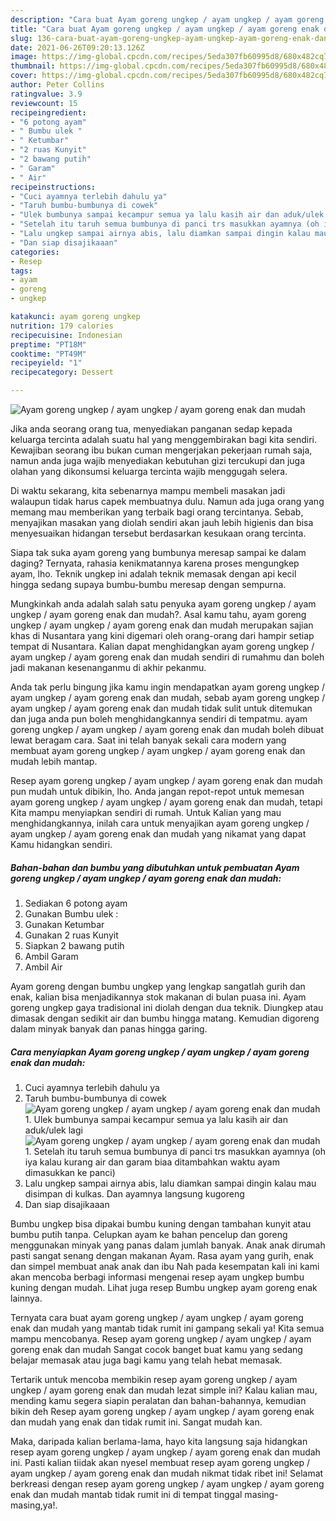 ```yaml
---
description: "Cara buat Ayam goreng ungkep / ayam ungkep / ayam goreng enak dan mudah Sederhana Untuk Jualan"
title: "Cara buat Ayam goreng ungkep / ayam ungkep / ayam goreng enak dan mudah Sederhana Untuk Jualan"
slug: 136-cara-buat-ayam-goreng-ungkep-ayam-ungkep-ayam-goreng-enak-dan-mudah-sederhana-untuk-jualan
date: 2021-06-26T09:20:13.126Z
image: https://img-global.cpcdn.com/recipes/5eda307fb60995d8/680x482cq70/ayam-goreng-ungkep-ayam-ungkep-ayam-goreng-enak-dan-mudah-foto-resep-utama.jpg
thumbnail: https://img-global.cpcdn.com/recipes/5eda307fb60995d8/680x482cq70/ayam-goreng-ungkep-ayam-ungkep-ayam-goreng-enak-dan-mudah-foto-resep-utama.jpg
cover: https://img-global.cpcdn.com/recipes/5eda307fb60995d8/680x482cq70/ayam-goreng-ungkep-ayam-ungkep-ayam-goreng-enak-dan-mudah-foto-resep-utama.jpg
author: Peter Collins
ratingvalue: 3.9
reviewcount: 15
recipeingredient:
- "6 potong ayam"
- " Bumbu ulek "
- " Ketumbar"
- "2 ruas Kunyit"
- "2 bawang putih"
- " Garam"
- " Air"
recipeinstructions:
- "Cuci ayamnya terlebih dahulu ya"
- "Taruh bumbu-bumbunya di cowek"
- "Ulek bumbunya sampai kecampur semua ya lalu kasih air dan aduk/ulek lagi"
- "Setelah itu taruh semua bumbunya di panci trs masukkan ayamnya (oh iya kalau kurang air dan garam biaa ditambahkan waktu ayam dimasukkan ke panci)"
- "Lalu ungkep sampai airnya abis, lalu diamkan sampai dingin kalau mau disimpan di kulkas. Dan ayamnya langsung kugoreng"
- "Dan siap disajikaaan"
categories:
- Resep
tags:
- ayam
- goreng
- ungkep

katakunci: ayam goreng ungkep 
nutrition: 179 calories
recipecuisine: Indonesian
preptime: "PT18M"
cooktime: "PT49M"
recipeyield: "1"
recipecategory: Dessert

---
```



![Ayam goreng ungkep / ayam ungkep / ayam goreng enak dan mudah](https://img-global.cpcdn.com/recipes/5eda307fb60995d8/680x482cq70/ayam-goreng-ungkep-ayam-ungkep-ayam-goreng-enak-dan-mudah-foto-resep-utama.jpg)

Jika anda seorang orang tua, menyediakan panganan sedap kepada keluarga tercinta adalah suatu hal yang menggembirakan bagi kita sendiri. Kewajiban seorang ibu bukan cuman mengerjakan pekerjaan rumah saja, namun anda juga wajib menyediakan kebutuhan gizi tercukupi dan juga olahan yang dikonsumsi keluarga tercinta wajib menggugah selera.

Di waktu  sekarang, kita sebenarnya mampu membeli masakan jadi walaupun tidak harus capek membuatnya dulu. Namun ada juga orang yang memang mau memberikan yang terbaik bagi orang tercintanya. Sebab, menyajikan masakan yang diolah sendiri akan jauh lebih higienis dan bisa menyesuaikan hidangan tersebut berdasarkan kesukaan orang tercinta. 

Siapa tak suka ayam goreng yang bumbunya meresap sampai ke dalam daging? Ternyata, rahasia kenikmatannya karena proses mengungkep ayam, lho. Teknik ungkep ini adalah teknik memasak dengan api kecil hingga sedang supaya bumbu-bumbu meresap dengan sempurna.

Mungkinkah anda adalah salah satu penyuka ayam goreng ungkep / ayam ungkep / ayam goreng enak dan mudah?. Asal kamu tahu, ayam goreng ungkep / ayam ungkep / ayam goreng enak dan mudah merupakan sajian khas di Nusantara yang kini digemari oleh orang-orang dari hampir setiap tempat di Nusantara. Kalian dapat menghidangkan ayam goreng ungkep / ayam ungkep / ayam goreng enak dan mudah sendiri di rumahmu dan boleh jadi makanan kesenanganmu di akhir pekanmu.

Anda tak perlu bingung jika kamu ingin mendapatkan ayam goreng ungkep / ayam ungkep / ayam goreng enak dan mudah, sebab ayam goreng ungkep / ayam ungkep / ayam goreng enak dan mudah tidak sulit untuk ditemukan dan juga anda pun boleh menghidangkannya sendiri di tempatmu. ayam goreng ungkep / ayam ungkep / ayam goreng enak dan mudah boleh dibuat lewat beragam cara. Saat ini telah banyak sekali cara modern yang membuat ayam goreng ungkep / ayam ungkep / ayam goreng enak dan mudah lebih mantap.

Resep ayam goreng ungkep / ayam ungkep / ayam goreng enak dan mudah pun mudah untuk dibikin, lho. Anda jangan repot-repot untuk memesan ayam goreng ungkep / ayam ungkep / ayam goreng enak dan mudah, tetapi Kita mampu menyiapkan sendiri di rumah. Untuk Kalian yang mau menghidangkannya, inilah cara untuk menyajikan ayam goreng ungkep / ayam ungkep / ayam goreng enak dan mudah yang nikamat yang dapat Kamu hidangkan sendiri.

<!--inarticleads1-->

##### Bahan-bahan dan bumbu yang dibutuhkan untuk pembuatan Ayam goreng ungkep / ayam ungkep / ayam goreng enak dan mudah:

1. Sediakan 6 potong ayam
1. Gunakan  Bumbu ulek :
1. Gunakan  Ketumbar
1. Gunakan 2 ruas Kunyit
1. Siapkan 2 bawang putih
1. Ambil  Garam
1. Ambil  Air


Ayam goreng dengan bumbu ungkep yang lengkap sangatlah gurih dan enak, kalian bisa menjadikannya stok makanan di bulan puasa ini. Ayam goreng ungkep gaya tradisional ini diolah dengan dua teknik. Diungkep atau dimasak dengan sedikit air dan bumbu hingga matang. Kemudian digoreng dalam minyak banyak dan panas hingga garing. 

<!--inarticleads2-->

##### Cara menyiapkan Ayam goreng ungkep / ayam ungkep / ayam goreng enak dan mudah:

1. Cuci ayamnya terlebih dahulu ya
1. Taruh bumbu-bumbunya di cowek
<img src="https://img-global.cpcdn.com/steps/9434628ebdf12b1c/160x128cq70/ayam-goreng-ungkep-ayam-ungkep-ayam-goreng-enak-dan-mudah-langkah-memasak-2-foto.jpg" alt="Ayam goreng ungkep / ayam ungkep / ayam goreng enak dan mudah">1. Ulek bumbunya sampai kecampur semua ya lalu kasih air dan aduk/ulek lagi
<img src="https://img-global.cpcdn.com/steps/7d912fabfd159f96/160x128cq70/ayam-goreng-ungkep-ayam-ungkep-ayam-goreng-enak-dan-mudah-langkah-memasak-3-foto.jpg" alt="Ayam goreng ungkep / ayam ungkep / ayam goreng enak dan mudah">1. Setelah itu taruh semua bumbunya di panci trs masukkan ayamnya (oh iya kalau kurang air dan garam biaa ditambahkan waktu ayam dimasukkan ke panci)
1. Lalu ungkep sampai airnya abis, lalu diamkan sampai dingin kalau mau disimpan di kulkas. Dan ayamnya langsung kugoreng
1. Dan siap disajikaaan


Bumbu ungkep bisa dipakai bumbu kuning dengan tambahan kunyit atau bumbu putih tanpa. Celupkan ayam ke bahan pencelup dan goreng menggunakan minyak yang panas dalam jumlah banyak. Anak anak dirumah pasti sangat senang dengan makanan Ayam. Rasa ayam yang gurih, enak dan simpel membuat anak anak dan ibu Nah pada kesempatan kali ini kami akan mencoba berbagi informasi mengenai resep ayam ungkep bumbu kuning dengan mudah. Lihat juga resep Bumbu ungkep ayam goreng enak lainnya. 

Ternyata cara buat ayam goreng ungkep / ayam ungkep / ayam goreng enak dan mudah yang mantab tidak rumit ini gampang sekali ya! Kita semua mampu mencobanya. Resep ayam goreng ungkep / ayam ungkep / ayam goreng enak dan mudah Sangat cocok banget buat kamu yang sedang belajar memasak atau juga bagi kamu yang telah hebat memasak.

Tertarik untuk mencoba membikin resep ayam goreng ungkep / ayam ungkep / ayam goreng enak dan mudah lezat simple ini? Kalau kalian mau, mending kamu segera siapin peralatan dan bahan-bahannya, kemudian bikin deh Resep ayam goreng ungkep / ayam ungkep / ayam goreng enak dan mudah yang enak dan tidak rumit ini. Sangat mudah kan. 

Maka, daripada kalian berlama-lama, hayo kita langsung saja hidangkan resep ayam goreng ungkep / ayam ungkep / ayam goreng enak dan mudah ini. Pasti kalian tiidak akan nyesel membuat resep ayam goreng ungkep / ayam ungkep / ayam goreng enak dan mudah nikmat tidak ribet ini! Selamat berkreasi dengan resep ayam goreng ungkep / ayam ungkep / ayam goreng enak dan mudah mantab tidak rumit ini di tempat tinggal masing-masing,ya!.

